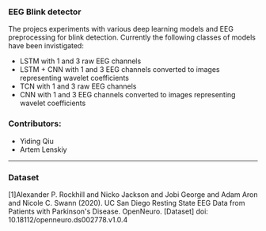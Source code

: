 ### EEG Blink detector
The projecs experiments with various deep learning models and EEG preprocessing for blink detection.
Currently the following classes of models have been invistigated:
* LSTM with 1 and 3 raw EEG channels
* LSTM + CNN with 1 and 3 EEG channels converted to images representing wavelet coefficients
* TCN with 1 and 3 raw EEG channels
* CNN with 1 and 3 EEG channels converted to images representing wavelet coefficients 

### Contributors:
* Yiding Qiu
* Artem Lenskiy




-----
### Dataset
[1]Alexander P. Rockhill and Nicko Jackson and Jobi George and Adam Aron and Nicole C. Swann (2020). UC San Diego Resting State EEG Data from Patients with Parkinson's Disease. OpenNeuro. [Dataset] doi: 10.18112/openneuro.ds002778.v1.0.4
